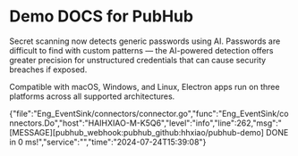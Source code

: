 Demo DOCS for PubHub
====================

Secret scanning now detects generic passwords using AI. Passwords are difficult to find with custom patterns — the AI-powered detection offers greater precision for unstructured credentials that can cause security breaches if exposed.

Compatible with macOS, Windows, and Linux, Electron apps run on three platforms across all supported architectures.

{"file":"Eng_EventSink/connectors/connector.go","func":"Eng_EventSink/connectors.Do","host":"HAIHXIAO-M-K5Q6","level":"info","line":262,"msg":"[MESSAGE][pubhub_webhook:pubhub_github:hhxiao/pubhub-demo] DONE in 0 ms!","service":"","time":"2024-07-24T15:39:08"}
